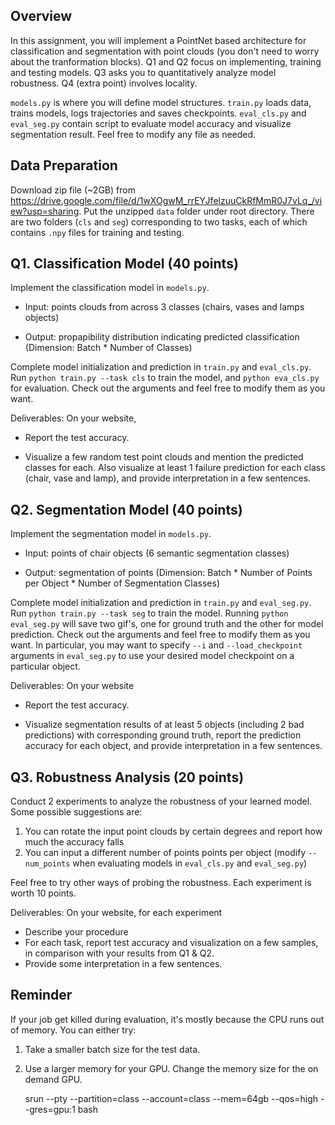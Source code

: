  ## Overview
In this assignment, you will implement a PointNet based architecture for classification and segmentation with point clouds (you don't need to worry about the tranformation blocks). Q1 and Q2 focus on implementing, training and testing models. Q3 asks you to quantitatively analyze model robustness. Q4 (extra point) involves locality. 

`models.py` is where you will define model structures. `train.py` loads data, trains models, logs trajectories and saves checkpoints. `eval_cls.py` and `eval_seg.py` contain script to evaluate model accuracy and visualize segmentation result. Feel free to modify any file as needed.

## Data Preparation
Download zip file (~2GB) from https://drive.google.com/file/d/1wXOgwM_rrEYJfelzuuCkRfMmR0J7vLq_/view?usp=sharing. Put the unzipped `data` folder under root directory. There are two folders (`cls` and `seg`) corresponding to two tasks, each of which contains `.npy` files for training and testing.

## Q1. Classification Model (40 points)
Implement the classification model in `models.py`.

- Input: points clouds from across 3 classes (chairs, vases and lamps objects)

- Output: propapibility distribution indicating predicted classification (Dimension: Batch * Number of Classes)

Complete model initialization and prediction in `train.py` and `eval_cls.py`. Run `python train.py --task cls` to train the model, and `python eva_cls.py` for evaluation. Check out the arguments and feel free to modify them as you want.

Deliverables: On your website, 

- Report the test accuracy.

- Visualize a few random test point clouds and mention the predicted classes for each. Also visualize at least 1 failure prediction for each class (chair, vase and lamp),  and provide interpretation in a few sentences.  

## Q2. Segmentation Model (40 points) 
Implement the segmentation model in `models.py`.  

- Input: points of chair objects (6 semantic segmentation classes) 

- Output: segmentation of points (Dimension: Batch * Number of Points per Object * Number of Segmentation Classes)

Complete model initialization and prediction in `train.py` and `eval_seg.py`. Run `python train.py --task seg` to train the model. Running `python eval_seg.py` will save two gif's, one for ground truth and the other for model prediction. Check out the arguments and feel free to modify them as you want. In particular, you may want to specify `--i` and `--load_checkpoint` arguments in `eval_seg.py` to use your desired model checkpoint on a particular object.

Deliverables: On your website 

- Report the test accuracy.

- Visualize segmentation results of at least 5 objects (including 2 bad predictions) with corresponding ground truth, report the prediction accuracy for each object, and provide interpretation in a few sentences.
  
## Q3. Robustness Analysis (20 points) 
Conduct 2 experiments to analyze the robustness of your learned model. Some possible suggestions are:
1. You can rotate the input point clouds by certain degrees and report how much the accuracy falls
2. You can input a different number of points points per object (modify `--num_points` when evaluating models in `eval_cls.py` and `eval_seg.py`)

Feel free to try other ways of probing the robustness. Each experiment is worth 10 points.

Deliverables: On your website, for each experiment

- Describe your procedure 
- For each task, report test accuracy and visualization on a few samples, in comparison with your results from Q1 & Q2.
- Provide some interpretation in a few sentences.

## Reminder
If your job get killed during evaluation, it's mostly because the CPU runs out of memory.
You can either try:
1. Take a smaller batch size for the test data.
2. Use a larger memory for your GPU. Change the memory size for the on demand GPU.
	
	srun --pty --partition=class --account=class --mem=64gb --qos=high --gres=gpu:1 bash	


